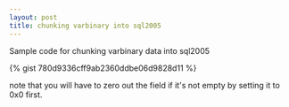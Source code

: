 ```yaml
---
layout: post
title: chunking varbinary into sql2005
---
```


Sample code for chunking varbinary data into sql2005

{% gist 780d9336cff9ab2360ddbe06d9828d11 %}

note that you will have to zero out the field if it's not empty by setting it to 0x0 first.

